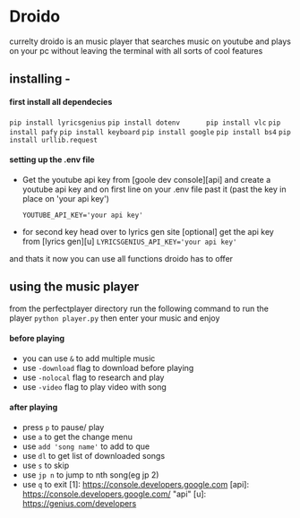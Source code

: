 # Droido
currelty droido is an music player that searches music on youtube and plays on your pc without leaving the terminal with all sorts of cool features
## installing -
#### first install all dependecies

`pip install lyricsgenius`
`pip install dotenv      `
`pip install vlc`
`pip install pafy`
`pip install keyboard`
`pip install google`
`pip install bs4`
`pip install urllib.request`

#### setting up the .env file

- Get the youtube api key from [goole dev console][api]
and create a youtube api key and on first line on your .env file past it (past the key in place on 'your api key')

   `YOUTUBE_API_KEY='your api key'`
   

- for second key head over to lyrics gen site [optional] 
get the api key from [lyrics gen][u]
 `LYRICSGENIUS_API_KEY='your api key'`

and thats it now you can use all functions droido has to offer

## using the music player
from the perfectplayer directory run the following command to run the player
`python player.py`
then enter your music and enjoy
#### before playing
- you can use `&` to add multiple music
- use `-download` flag to download before playing
- use `-nolocal` flag to research and play
- use `-video` flag to play video with song

#### after playing

- press `p` to pause/ play
- use `a` to get the change menu
- use `add 'song name'` to add to que
- use `dl` to get list of downloaded songs
- use `s` to skip
- use `jp n` to jump to nth song(eg jp 2)
- use `q` to exit
[1]: https://console.developers.google.com
[api]: https://console.developers.google.com/ "api"
[u]: https://genius.com/developers

